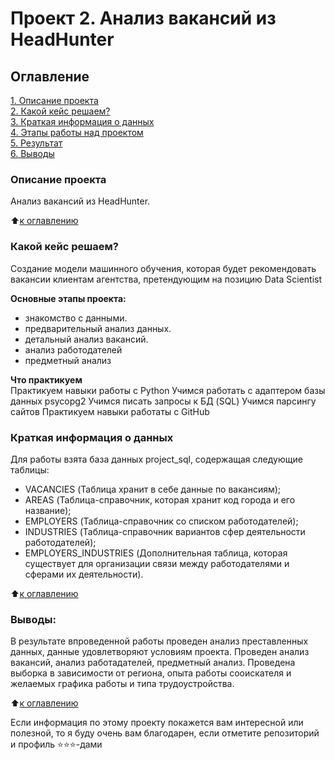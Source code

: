 # Проект 2. Анализ вакансий из HeadHunter

## Оглавление  
[1. Описание проекта](.README.md#Описание-проекта)  
[2. Какой кейс решаем?](.README.md#Какой-кейс-решаем)  
[3. Краткая информация о данных](.README.md#Краткая-информация-о-данных)  
[4. Этапы работы над проектом](.README.md#Этапы-работы-над-проектом)  
[5. Результат](.README.md#Результат)    
[6. Выводы](.README.md#Выводы) 

### Описание проекта    
Анализ вакансий из HeadHunter.

:arrow_up:[к оглавлению](_)


### Какой кейс решаем?    
Создание модели машинного обучения, которая будет рекомендовать вакансии клиентам агентства, претендующим на позицию Data Scientist

**Основные этапы проекта:**  
- знакомство с данными.
- предварительный анализ данных.
- детальный анализ вакансий.
- анализ работодателей
- предметный анализ


**Что практикуем**     
Практикуем навыки работы с Python
Учимся работать с адаптером базы данных  psycopg2
Учимся писать запросы к БД (SQL)
Учимся парсингу сайтов
Практикуем навыки работаты с GitHub

### Краткая информация о данных
Для работы взята база данных project_sql, содержащая следующие таблицы:
- VACANCIES (Таблица хранит в себе данные по вакансиям);
- AREAS (Таблица-справочник, которая хранит код города и его название);
- EMPLOYERS (Таблица-справочник со списком работодателей);
- INDUSTRIES (Таблица-справочник вариантов сфер деятельности работодателей);
- EMPLOYERS_INDUSTRIES (Дополнительная таблица, которая существует для организации связи между работодателями и сферами их деятельности).
  
:arrow_up:[к оглавлению](.README.md#Оглавление)


### Выводы:  
В результате впроведенной работы проведен анализ преставленных данных, данные удовлетворяют условиям проекта. Проведен анализ вакансий, анализ работадателей, предметный анализ. Проведена выборка в зависимости от региона, опыта работы сооискателя и желаемых графика работы и типа трудоустройства.

:arrow_up:[к оглавлению](.README.md#Оглавление)


Если информация по этому проекту покажется вам интересной или полезной, то я буду очень вам благодарен, если отметите репозиторий и профиль ⭐️⭐️⭐️-дами